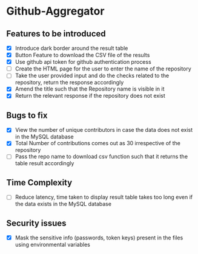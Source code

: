 # Github-Aggregator

## Features to be introduced

- [x] Introduce dark border around the result table
- [x] Button Feature to download the CSV file of the results
- [x] Use github api token for github authentication process
- [ ] Create the HTML page for the user to enter the name of the repository
- [ ] Take the user provided input and do the checks related to the repository, return the response accordingly
- [x] Amend the title such that the Repository name is visible in it
- [x] Return the relevant response if the repository does not exist

## Bugs to fix

- [x] View the number of unique contributors in case the data does not exist in the MySQL database
- [x] Total Number of contributions comes out as 30 irrespective of the repository
- [ ] Pass the repo name to download csv function such that it returns the table result accordingly

## Time Complexity

- [ ] Reduce latency, time taken to display result table takes too long even if the data exists in the MySQL database

## Security issues

- [x] Mask the sensitive info (passwords, token keys) present in the files using environmental variables
